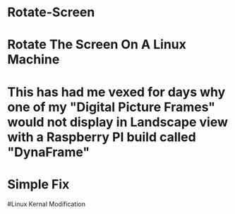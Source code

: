 # Rotate-Screen
# Rotate The Screen On  A Linux Machine
# This has had me vexed for days why one of my "Digital Picture Frames" would not display in Landscape view with a Raspberry PI build called "DynaFrame"

# Simple Fix

#Linux Kernal Modification
